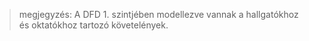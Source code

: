 > megjegyzés: A DFD 1. szintjében modellezve vannak a hallgatókhoz és oktatókhoz tartozó követelények.
